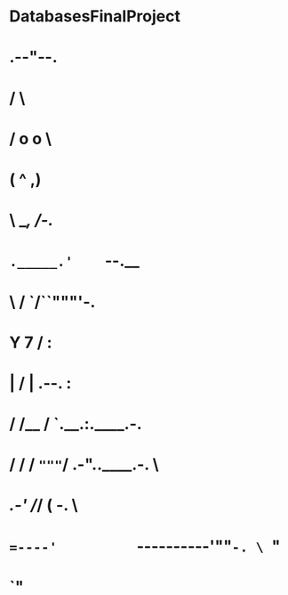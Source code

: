# DatabasesFinalProject
#
#
#      .--"--.
#     /       \
#    /  o o    \
#   (    ^     ,)
#    \   __,   /-._
#     `._____.'    `--.__
#            \ /         `/``"""'-.
#             Y    7     /         :
#             |   /     |  .--.     :
#             /  /__     \/    `.__.:.____.-.
#            /  / / `"""`/    .-"..____.-.   \
#        _.-'  /_/      (                 \-. \
#       `=----'          `----------'""`-. \ `"
#                                         `"
